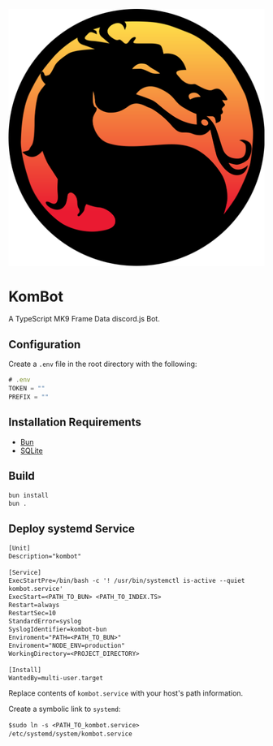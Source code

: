 ![](./assets/logo.png)

# KomBot
A TypeScript MK9 Frame Data discord.js Bot.

## Configuration
Create a `.env` file in the root directory with the following:

```ts
# .env
TOKEN = ""
PREFIX = ""
```

## Installation Requirements
- [Bun](https://bun.sh/)
- [SQLite](https://www.sqlite.org/)

## Build
```shell
bun install
bun .
```

## Deploy systemd Service

```
[Unit]
Description="kombot"

[Service]
ExecStartPre=/bin/bash -c '! /usr/bin/systemctl is-active --quiet kombot.service'
ExecStart=<PATH_TO_BUN> <PATH_TO_INDEX.TS>
Restart=always
RestartSec=10
StandardError=syslog
SyslogIdentifier=kombot-bun
Enviroment="PATH=<PATH_TO_BUN>"
Enviroment="NODE_ENV=production"
WorkingDirectory=<PROJECT_DIRECTORY>

[Install]
WantedBy=multi-user.target
```

Replace contents of `kombot.service` with your host's path information.

Create a symbolic link to `systemd`:

`$sudo ln -s <PATH_TO_kombot.service> /etc/systemd/system/kombot.service`
